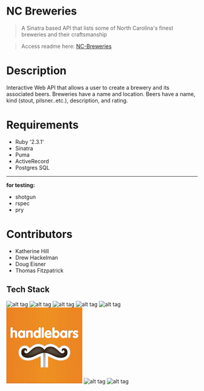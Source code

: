 # NC Breweries

> A Sinatra based API that lists some of North Carolina's finest breweries and their craftsmanship

> Access readme here: [NC-Breweries]( https://thomftz.github.io/nc_breweries/)

# Description

Interactive Web API that allows a user to create a brewery and its associated beers. Breweries have a name and location. Beers have a name, kind (stout, pilsner..etc.), description, and rating.

# Requirements

* Ruby '2.3.1'
* Sinatra
* Puma
* ActiveRecord
* Postgres SQL

---
**for testing:**
* shotgun
* rspec
* pry

# Contributors
* Katherine Hill
* Drew Hackelman
* Doug Eisner
* Thomas Fitzpatrick 

## Tech Stack 
![alt tag](https://uploads.toptal.io/blog/category/logo/33/html5.png "HTML5")
![alt tag](http://www.010pixel.com/wp-content/uploads/2012/12/CSS3_Logo.png "CSS3")
![alt tag](https://avatars0.githubusercontent.com/u/317889?v=3&s=200 "SASS")
![alt tag](https://www.ostraining.com/cdn/images/logo/git-logo.png "Git via terminal")
![alt tag](http://majweb.pl/images/post/jqueryn.png "jQuery")
![alt tag](https://raw.githubusercontent.com/evereq/handlebars.js.nuget/master/images/handlebars.png "Handlebars")
![alt tag](https://whatswp.com/wp-content/uploads/2016/11/font-awesome-featured.png "Font Awesome")
![alt tag](http://www.e-learningcenter.com/_ctrl/wp-content/uploads/rest-api.png "Restful API")
